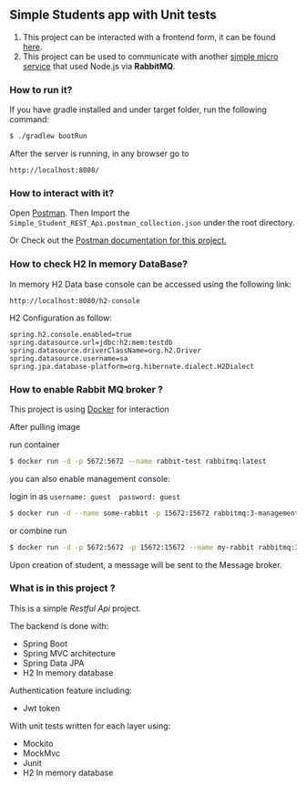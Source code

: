 
## Simple Students app with Unit tests

1. This project can be interacted with a frontend form, it can be found [here](https://github.com/jackytsheng/Jquery-Ajax-Learning). 
2. This project can be used to communicate with another [simple micro service](https://github.com/jackytsheng/node-demo) that used Node.js via **RabbitMQ**.

### How to run it?

If you have gradle installed and under target folder, run the following command:

``` Bash
$ ./gradlew bootRun
```

After the server is running, in any browser go to

```
http://localhost:8080/
```


### How to interact with it?

Open [Postman](https://www.postman.com/). Then Import the `Simple_Student_REST_Api.postman_collection.json` under the root directory.

Or Check out the [Postman documentation for this project.](https://documenter.getpostman.com/view/9118370/SztJzPVj)


### How to check H2 In memory DataBase?
In memory H2 Data base console can be accessed using the following link:
```
http://localhost:8080/h2-console
```

H2 Configuration as follow:

```
spring.h2.console.enabled=true
spring.datasource.url=jdbc:h2:mem:testdb
spring.datasource.driverClassName=org.h2.Driver
spring.datasource.username=sa
spring.jpa.database-platform=org.hibernate.dialect.H2Dialect
```

### How to enable Rabbit MQ broker ?

This project is using [Docker](https://hub.docker.com/_/rabbitmq) for interaction

After pulling image

run container

```bash
$ docker run -d -p 5672:5672 --name rabbit-test rabbitmq:latest
```
you can also enable management console:

login in as `username: guest  password: guest`
```bash
$ docker run -d --name some-rabbit -p 15672:15672 rabbitmq:3-management
```
or combine run

```bash
$ docker run -d -p 5672:5672 -p 15672:15672 --name my-rabbit rabbitmq:3-management
```

Upon creation of student, a message will be sent to the Message broker.
### What is in this project ?
This is a simple *Restful Api* project.

The backend is done with:
- Spring Boot 
- Spring MVC architecture 
- Spring Data JPA
- H2 In memory database


Authentication feature including:
- Jwt token

With unit tests written for each layer using:
- Mockito
- MockMvc
- Junit
- H2 In memory database 
